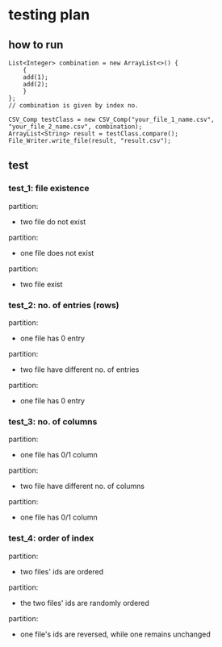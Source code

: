 # testing plan

## how to run

```
List<Integer> combination = new ArrayList<>() {
    {
    add(1);
    add(2);
    }
};
// combination is given by index no.

CSV_Comp testClass = new CSV_Comp("your_file_1_name.csv", "your_file_2_name.csv", combination);
ArrayList<String> result = testClass.compare();
File_Writer.write_file(result, "result.csv");
```

## test

### test_1: file existence

partition:

- two file do not exist

partition:

- one file does not exist

partition:

- two file exist

### test_2: no. of entries (rows)

partition:

- one file has 0 entry

partition:

- two file have different no. of entries

partition:

- one file has 0 entry

### test_3: no. of columns

partition:

- one file has 0/1 column

partition:

- two file have different no. of columns

partition:

- one file has 0/1 column

### test_4: order of index

partition:

- two files' ids are ordered

partition:

- the two files' ids are randomly ordered

partition:

- one file's ids are reversed, while one remains unchanged

###  
